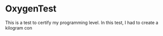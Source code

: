 # OxygenTest
This is a test to certify my programming level. In this test, I had to create a kilogram con                                                
   
